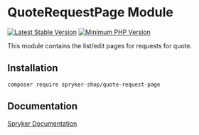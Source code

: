 # QuoteRequestPage Module
[![Latest Stable Version](https://poser.pugx.org/spryker-shop/quote-request-page/v/stable.svg)](https://packagist.org/packages/spryker-shop/quote-request-page)
[![Minimum PHP Version](https://img.shields.io/badge/php-%3E%3D%207.4-8892BF.svg)](https://php.net/)

This module contains the list/edit pages for requests for quote.

## Installation

```
composer require spryker-shop/quote-request-page
```

## Documentation

[Spryker Documentation](https://academy.spryker.com/developing_with_spryker/module_guide/modules.html)
